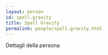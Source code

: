 ```yaml
---
layout: person
id: spell.gravity
title: Spell Gravity
permalink: people/spell.gravity.html
---
```


Dettagli della persona